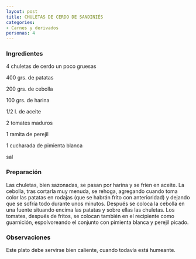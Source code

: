```yaml
---
layout: post
title: CHULETAS DE CERDO DE SANDINIÉS
categories:
- Carnes y derivados
personas: 4 
---
```

<h3>Ingredientes</h3>
4 chuletas de cerdo un poco gruesas

400 grs. de patatas

200 grs. de cebolla

100 grs. de harina

1/2 l. de aceite

2 tomates maduros

1 ramita de perejil

1 cucharada de pimienta blanca

sal

<h3>Preparación</h3>
Las chuletas, bien sazonadas, se pasan por harina y se fríen en aceite. La cebolla, tras cortarla muy menuda, se rehoga, agregando cuando toma color las patatas en rodajas (que se habrán frito con anterioridad) y dejando que se sofría todo durante unos minutos. Después se coloca la cebolla en una fuente situando encima las patatas y sobre ellas las chuletas. Los tomates, después de fritos, se colocan también en el recipiente como guarnición, espolvoreando el conjunto con pimienta blanca y perejil picado.

<h3>Observaciones</h3>
Este plato debe servirse bien caliente, cuando todavía está humeante.

